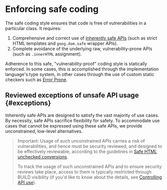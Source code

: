# Enforcing safe coding


The safe coding style ensures that code is free of vulnerabilities in a
particular class. It requires:

1.  Comprehensive and correct use of
    [inherently safe APIs](safe-apis.md) (such as
    strict HTML templates and `goog.dom.safe` wrapper APIs).
1.  Complete avoidance of the underlying raw, vulnerability-prone APIs (such as
    `.innerHTML` assignment).

Adherence to this safe, "vulnerability-proof" coding style is statically
enforced. In some cases, this is accomplished through the implementation
language's type system, in other cases through the use of custom static checkers
such as [Error Prone](https://github.com/google/error-prone).

## Reviewed exceptions of unsafe API usage {#exceptions}

Inherently safe APIs are designed to satisfy the vast majority of use cases. By
necessity, safe APIs sacrifice flexibility for safety. To accommodate use cases
that cannot be expressed using these safe APIs, we provide unconstrained,
low-level alternatives.

> Important: Usage of such unconstrained APIs carries a risk of vulnerabilities,
> and hence must be security reviewed, and designed to be effectively
> reviewable, according to the guidelines in
> [Safe HTML unchecked conversions](safehtml-unchecked.md).
>
> To track the usage of such unconstrained APIs and to ensure security reviews
> take place, access to them is typically restricted through BUILD visibility
> (if you'd like to know about the details, see
> [Controlling API use](controlling_API_use.md)).
